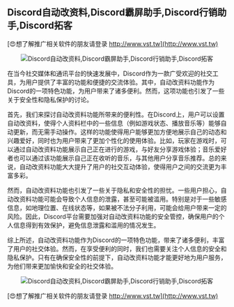 ## **Discord自动改资料,Discord霸屏助手,Discord行销助手,Discord拓客**

[😍想了解推广相关软件的朋友请登录 http://www.vst.tw](http://www.vst.tw)

 <center><img src="https://vst.tw/MP4/tuiguang/png/7.png" alt="Discord自动改资料,Discord霸屏助手,Discord行销助手,Discord拓客"></center>

在当今社交媒体和通讯平台的快速发展中，Discord作为一款广受欢迎的社交工具，为用户提供了丰富的功能和便捷的交流体验。其中，自动改资料功能作为Discord的一项特色功能，为用户带来了诸多便利。然而，这项功能也引发了一些关于安全性和隐私保护的讨论。

首先，我们来探讨自动改资料功能所带来的便利性。在Discord上，用户可以设置自动改资料，使得个人资料栏中的一些信息（例如游戏状态、播放音乐等）能够自动更新，而无需手动操作。这样的功能使得用户能够更加方便地展示自己的动态和兴趣爱好，同时也为用户带来了更加个性化的使用体验。比如，玩家在游戏时，可以通过自动改资料功能展示自己正在进行的游戏，与好友分享游戏体验；音乐爱好者也可以通过该功能展示自己正在收听的音乐，与其他用户分享音乐推荐。总的来说，自动改资料功能大大提升了用户的社交互动体验，使得用户之间的交流更为丰富多彩。

然而，自动改资料功能也引发了一些关于隐私和安全性的担忧。一些用户担心，自动改资料功能可能会导致个人信息的泄露，甚至可能被滥用。特别是对于一些敏感信息，如地理位置、在线状态等，如果被不法分子利用，可能会给用户带来一定的风险。因此，Discord平台需要加强对自动改资料功能的安全管控，确保用户的个人信息得到有效保护，避免信息泄露和滥用的情况发生。

综上所述，自动改资料功能作为Discord的一项特色功能，带来了诸多便利，丰富了用户的社交体验。然而，在享受便利的同时，我们也需要关注个人信息的安全和隐私保护。只有在确保安全性的前提下，自动改资料功能才能更好地为用户服务，为他们带来更加愉快和安全的社交体验。

 <center><img src="https://vst.tw/MP4/tuiguang/png/2.png" alt="Discord自动改资料,Discord霸屏助手,Discord行销助手,Discord拓客"></center>

[😍想了解推广相关软件的朋友请登录 http://www.vst.tw](http://www.vst.tw)



